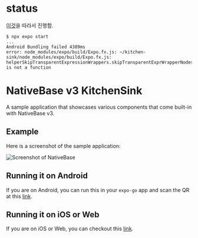 # status

[이것](https://blog.expo.dev/expo-sdk-49-c6d398cdf740)을 따라서 진행함.

```
$ npx expo start
...
Android Bundling failed 4389ms
error: node_modules/expo/build/Expo.fx.js: ~/kitchen-sink/node_modules/expo/build/Expo.fx.js: helperSkipTransparentExpressionWrappers.skipTransparentExprWrapperNodes is not a function
```

# NativeBase v3 KitchenSink

A sample application that showcases various components that come built-in with NativeBase v3.

## Example

Here is a screenshot of the sample application:

![Screenshot of NativeBase](https://raw.githubusercontent.com/nativebase/kitchen-sink/master/assets/demo.png)

## Running it on Android

If you are on Android, you can run this in your `expo-go` app and scan the QR at this [link](https://expo.io/@geekyants/kitchensink-app-native-base).

## Running it on iOS or Web

If you are on iOS or Web, you can checkout this [link](https://kitchensink.nativebase.io/).
